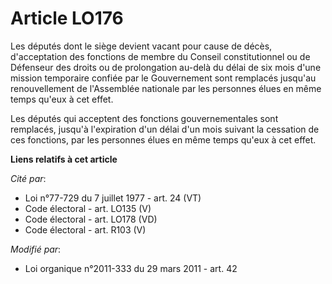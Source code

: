 # Article LO176

Les députés dont le siège devient vacant pour cause de décès, d'acceptation des fonctions de membre du Conseil
constitutionnel ou de Défenseur des droits ou de prolongation au-delà du délai de six mois d'une mission temporaire confiée
par le Gouvernement sont remplacés jusqu'au renouvellement de l'Assemblée nationale par les personnes élues en même temps
qu'eux à cet effet. 

Les députés qui acceptent des fonctions gouvernementales sont remplacés, jusqu'à l'expiration d'un délai d'un mois suivant la
cessation de ces fonctions, par les personnes élues en même temps qu'eux à cet effet.

**Liens relatifs à cet article**

_Cité par_:

  - Loi n°77-729 du 7 juillet 1977 - art. 24 (VT)
  - Code électoral - art. LO135 (V)
  - Code électoral - art. LO178 (VD)
  - Code électoral - art. R103 (V)

_Modifié par_:

  - Loi organique n°2011-333 du 29 mars 2011 - art. 42
